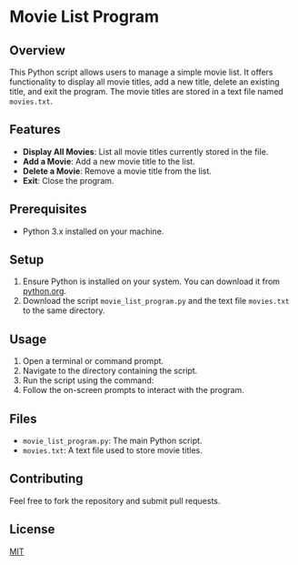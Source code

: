 # Movie List Program

## Overview
This Python script allows users to manage a simple movie list. It offers functionality to display all movie titles, add a new title, delete an existing title, and exit the program. The movie titles are stored in a text file named `movies.txt`.

## Features
- **Display All Movies**: List all movie titles currently stored in the file.
- **Add a Movie**: Add a new movie title to the list.
- **Delete a Movie**: Remove a movie title from the list.
- **Exit**: Close the program.

## Prerequisites
- Python 3.x installed on your machine.

## Setup
1. Ensure Python is installed on your system. You can download it from [python.org](https://www.python.org/downloads/).
2. Download the script `movie_list_program.py` and the text file `movies.txt` to the same directory.

## Usage
1. Open a terminal or command prompt.
2. Navigate to the directory containing the script.
3. Run the script using the command:
4. Follow the on-screen prompts to interact with the program.

## Files
- `movie_list_program.py`: The main Python script.
- `movies.txt`: A text file used to store movie titles.

## Contributing
Feel free to fork the repository and submit pull requests.

## License
[MIT](https://choosealicense.com/licenses/mit/)

